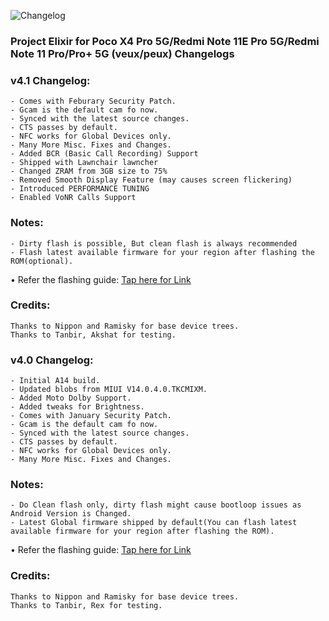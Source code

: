 ![Changelog](https://i.imgur.com/MsgqFFz.png)

### Project Elixir for Poco X4 Pro 5G/Redmi Note 11E Pro 5G/Redmi Note 11 Pro/Pro+ 5G (veux/peux) Changelogs

### v4.1 Changelog:

```
- Comes with Feburary Security Patch.
- Gcam is the default cam fo now.
- Synced with the latest source changes.
- CTS passes by default.
- NFC works for Global Devices only.
- Many More Misc. Fixes and Changes.
- Added BCR (Basic Call Recording) Support
- Shipped with Lawnchair lawncher 
- Changed ZRAM from 3GB size to 75%
- Removed Smooth Display Feature (may causes screen flickering)
- Introduced PERFORMANCE TUNING
- Enabled VoNR Calls Support
```
### Notes:

```
- Dirty flash is possible, But clean flash is always recommended 
- Flash latest available firmware for your region after flashing the ROM(optional).
```
• Refer the flashing guide: [Tap here for Link](https://github.com/ProjectElixir-Devices/Wiki/blob/UNO/veux.md)

### Credits:

```
Thanks to Nippon and Ramisky for base device trees.
Thanks to Tanbir, Akshat for testing.
```

### v4.0 Changelog:

```
- Initial A14 build.
- Updated blobs from MIUI V14.0.4.0.TKCMIXM.
- Added Moto Dolby Support.
- Added tweaks for Brightness.
- Comes with January Security Patch.
- Gcam is the default cam fo now.
- Synced with the latest source changes.
- CTS passes by default.
- NFC works for Global Devices only.
- Many More Misc. Fixes and Changes.
```
### Notes:

```
- Do Clean flash only, dirty flash might cause bootloop issues as Android Version is Changed.
- Latest Global firmware shipped by default(You can flash latest available firmware for your region after flashing the ROM).
```
• Refer the flashing guide: [Tap here for Link](https://github.com/ProjectElixir-Devices/Wiki/blob/UNO/veux.md)

### Credits:

```
Thanks to Nippon and Ramisky for base device trees.
Thanks to Tanbir, Rex for testing.
```
